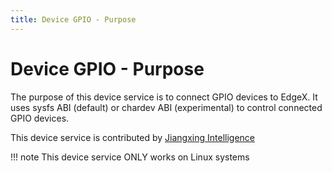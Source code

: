 ```yaml
---
title: Device GPIO - Purpose
---
```


# Device GPIO - Purpose

The purpose of this device service is to connect GPIO devices to EdgeX. It uses sysfs ABI (default) or chardev ABI (experimental) to control connected GPIO devices.

This device service is contributed by [Jiangxing Intelligence](https://www.jiangxingai.com/)

!!! note
    This device service ONLY works on Linux systems

